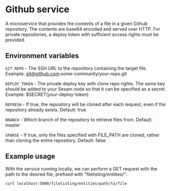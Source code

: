 # Github service
A microservice that provides the contents of a file in a given Github repository. The 
contents are base64 encoded and served over HTTP. For private repositories, a deploy token 
with sufficient access rights must be provided.

## Environment variables
``GIT_REPO`` - The SSH URL to the repository containing the target file.
Example: git@github.com:some-community/your-repo.git

``DEPLOY_TOKEN`` - The private deploy key with clone repo rights. The same key should be added to 
your Sesam node so that it can be specified as a secret. Example: $SECRET(your-deploy-token)

``REFRESH`` - If true, the repository will be cloned after each request, even if the repository
already exists. Default: true

``BRANCH`` - Which branch of the repository to retrieve files from. Default: master

``SPARSE`` - If true, only the files specified with FILE_PATH are cloned, rather than cloning the
entire repository. Default: false

## Example usage
With the service running locally, we can perform a GET request with the path to the desired file, prefixed with "filelisting/entities/":

``curl localhost:5000/filelisting/entities/path/to/file``
